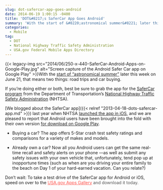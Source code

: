 ```yaml
---
slug: dot-safercar-app-goes-android
date: 2014-06-19 1:00:15 -0400
title: 'DOT&#8217;s SaferCar App Goes Android'
summary: 'With the start of &#8220;astronomical summer&#8221; later this week on June 21, that means two things: road trips and car buying. If you&#8217;re doing either or both, best be sure to grab the app for the SaferCar program from the Department of Transportation&#8217;s'
categories:
  - Mobile
tag:
  - DOT
  - National Highway Traffic Safety Administration
  - USA.gov Federal Mobile Apps Directory
---
```


{{< legacy-img src="2014/06/250-x-440-SaferCar-Android-Apps-on-Google-Play.jpg" alt="Screen capture of the Android Safer Car app on Google Play" >}}With the [start of &#8220;astronomical summer&#8221;](http://www.ncdc.noaa.gov/news/meteorological-versus-astronomical-summer) later this week on June 21, that means two things: road trips and car buying.

If you&#8217;re doing either or both, best be sure to grab the app for the [SaferCar program](http://www.safercar.gov/) from the Department of Transportation&#8217;s [National Highway Traffic Safety Administration](http://www.nhtsa.gov/About) (NHTSA).

[We blogged about the SaferCar app]({{< relref "2013-04-18-dots-safercar-app.md" >}}) last year when NHTSA [launched the app in iOS](https://itunes.apple.com/us/app/safercar/id593086230?ls=1&mt=8), and we are pleased to report that Android users have been brought into the fold with their own version [for download on Google Play](https://play.google.com/store/apps/details?id=gov.nhtsa.safercar).

  * Buying a car? The app offers 5-Star crash test safety ratings and comparisons for a variety of makes and models.

  * Already own a car? Now all you Android users can get the same real-time recall and safety alerts on your phone —as well as submit any safety issues with your own vehicle that, unfortunately, tend pop up at inopportune times (such as when are you driving your entire family to the beach on Day 1 of your hard-earned vacation. Can you relate?)

Don&#8217;t wait: To take a test drive of the SaferCar app for Android or iOS, speed on over to the<span style="color: #555555"> </span><a style="color: #ff5049" href="http://apps.usa.gov/">USA.gov Apps Gallery</a><span style="color: #555555"> and download it today.</span>